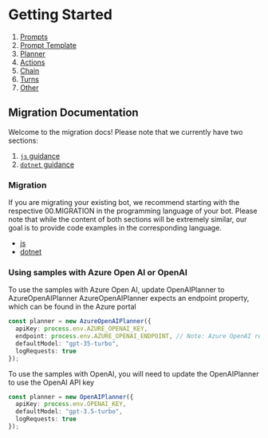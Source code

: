 # Getting Started

1. [Prompts](./00.PROMPTS.md)
2. [Prompt Template](./01.PROMPT-TEMPLATES.md)
3. [Planner](./02.PLANNER.md)
4. [Actions](./03.ACTIONS.md)
5. [Chain](./04.CHAIN.md)
6. [Turns](./05.TURNS.md)
7. [Other](./OTHER/README.md)

## Migration Documentation

Welcome to the migration docs! Please note that we currently have two sections:

1. [`js` guidance](./js/)
1. [`dotnet` guidance](./dotnet/)

### Migration

If you are migrating your existing bot, we recommend starting with the respective 00.MIGRATION in the programming language of your bot. Please note that while the content of both sections will be extremely similar, our goal is to provide code examples in the corresponding language.

- [js](./js/00.MIGRATION.md)
- [dotnet](./dotnet/00.MIGRATION.md)

### Using samples with Azure Open AI or OpenAI

To use the samples with Azure Open AI, update OpenAIPlanner to AzureOpenAIPlanner
AzureOpenAIPlanner expects an endpoint property, which can be found in the Azure portal

```typescript
const planner = new AzureOpenAIPlanner({
  apiKey: process.env.AZURE_OPENAI_KEY,
  endpoint: process.env.AZURE_OPENAI_ENDPOINT, // Note: Azure OpenAI requires the endpoint property, but is not required for OpenAI.
  defaultModel: "gpt-35-turbo",
  logRequests: true
});
```

To use the samples with OpenAI, you will need to update the OpenAIPlanner to use the OpenAI API key

```typescript
const planner = new OpenAIPlanner({
  apiKey: process.env.OPENAI_KEY,
  defaultModel: "gpt-3.5-turbo",
  logRequests: true
});
```
